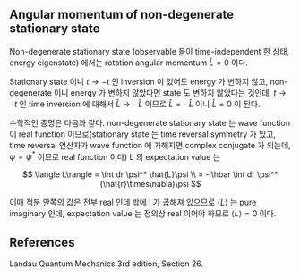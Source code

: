
## Angular momentum of non-degenerate stationary state

Non-degenerate stationary state (observable 들이 time-independent 한 상태, energy eigenstate) 에서는 rotation angular momentum $\hat{L}=0$ 이다.

Stationary state 이니 $t\rightarrow -t$ 인 inversion 이 있어도 energy 가 변하지 않고, non-degenerate 이니 energy 가 변하지 않았다면 state 도 변하지 않았다는 것인데, $t\rightarrow -t$ 인 time inversion 에 대해서 $\hat{L} \rightarrow -\hat{L}$ 이므로 $\hat{L} = -\hat{L}$ 이니 $\hat{L}=0$ 이 된다.

수학적인 증명은 다음과 같다. non-degenerate stationary state 는 wave function 이 real function 이므로(stationary state 는 time reversal symmetry 가 있고, time reversal 연산자가 wave function 에 가해지면 complex conjugate 가 되는데, $\psi = \psi^*$ 이므로 real function 이다) L 의 expectation value 는

$$
\langle L\rangle = \int dr \psi^* \hat{L}\psi \\
= -i\hbar \int dr \psi^*(\hat{r}\times\nabla)\psi
$$

이때 적분 안쪽의 값은 전부 real 인데 밖에 i 가 곱해져 있으므로 $\langle L\rangle$ 는 pure imaginary 인데, expectation value 는 정의상 real 이어야 하므로 $\langle L\rangle=0$ 이다.

## References

Landau Quantum Mechanics 3rd edition, Section 26.